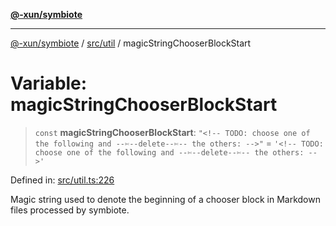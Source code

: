 [**@-xun/symbiote**](../../../README.md)

***

[@-xun/symbiote](../../../README.md) / [src/util](../README.md) / magicStringChooserBlockStart

# Variable: magicStringChooserBlockStart

> `const` **magicStringChooserBlockStart**: `"<!-- TODO: choose one of the following and --✄--delete--✄-- the others: -->"` = `'<!-- TODO: choose one of the following and --✄--delete--✄-- the others: -->'`

Defined in: [src/util.ts:226](https://github.com/Xunnamius/symbiote/blob/7b8ca545f93c3e9d22b693c6c58dbb29604867ff/src/util.ts#L226)

Magic string used to denote the beginning of a chooser block in Markdown
files processed by symbiote.
